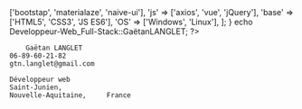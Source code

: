 <?php

/* A Personne has a name, a prenom, a date_naissance, an email, a tel, a github, a linkedin, a front, a
back, a full, and a library. */

$cv = new Curriculum_Vitae;

namespace GaetanLANGLET;

class Developpeur-Web_Full-Stack
{
	// déclaration d'une identité
	public $nom = 'LANGLET';
	public $prenom = 'Gaëtan';
	private $date_naissance = '29/01/1986';

	protected $email = 'gtn.langlet@gmail.com';
	protected $tel = '06-89-60-21-82';

	protected $github = 'https: //github.com/GaetanLgt';
	protected $linkedin = 'https://www.linkedin.com/in/ga%C3%ABtan-langlet-web-developpeur/';
}
class Compences extends Personne
{
	// déclaration des compentences
	public $front = 'Vue.js';
	public $back = 'Symphony';
	public $full = ['api_palteform', 'axios'];
	protected $library = [
		'css' => ['bootstap', 'materialaze', 
			'naive-ui'],
		'js' => ['axios', 'vue', 'jQuery'],
		'base' => ['HTML5', 'CSS3', 'JS ES6'],
		'OS' => ['Windows', 'Linux'],
	];
}

echo Developpeur-Web_Full-Stack::GaëtanLANGLET;			?>

      	Gaëtan LANGLET
	06-89-60-21-82
	gtn.langlet@gmail.com
    
	Développeur web
   	Saint-Junien,
	Nouvelle-Aquitaine, 	France 
